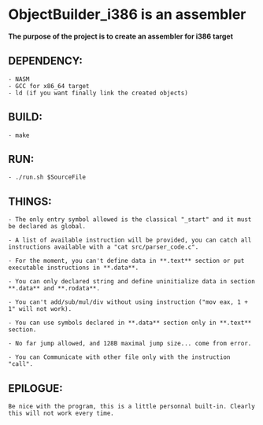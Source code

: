 # ObjectBuilder_i386 is an assembler

**The purpose of the project is to create an assembler for i386 target**

## DEPENDENCY:

	- NASM
	- GCC for x86_64 target
	- ld (if you want finally link the created objects)

## BUILD:

	- make

## RUN:
	- ./run.sh $SourceFile

## THINGS:

	- The only entry symbol allowed is the classical "_start" and it must be declared as global.

	- A list of available instruction will be provided, you can catch all instructions available with a "cat src/parser_code.c".

	- For the moment, you can't define data in **.text** section or put executable instructions in **.data**.

	- You can only declared string and define uninitialize data in section **.data** and **.rodata**.

	- You can't add/sub/mul/div without using instruction ("mov eax, 1 + 1" will not work).

	- You can use symbols declared in **.data** section only in **.text** section.

	- No far jump allowed, and 128B maximal jump size... come from error.

	- You can Communicate with other file only with the instruction "call".

## EPILOGUE:

	Be nice with the program, this is a little personnal built-in. Clearly this will not work every time.
